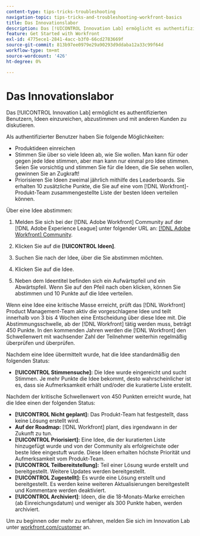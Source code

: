 ```yaml
---
content-type: tips-tricks-troubleshooting
navigation-topic: tips-tricks-and-troubleshooting-workfront-basics
title: Das Innovationslabor
description: Das [!UICONTROL Innovation Lab] ermöglicht es authentifizierten Benutzern, Ideen einzureichen, abzustimmen und mit anderen Kunden zu diskutieren.
feature: Get Started with Workfront
exl-id: 4775ece1-2841-4acc-b3f0-66cd2783669f
source-git-commit: 813b97ee0979e29a90293d9ddaba12a33c99f64d
workflow-type: tm+mt
source-wordcount: '426'
ht-degree: 0%

---
```


# Das Innovationslabor

Das [!UICONTROL Innovation Lab] ermöglicht es authentifizierten Benutzern, Ideen einzureichen, abzustimmen und mit anderen Kunden zu diskutieren.

Als authentifizierter Benutzer haben Sie folgende Möglichkeiten:

* Produktideen einreichen
* Stimmen Sie über so viele Ideen ab, wie Sie wollen. Man kann für oder gegen jede Idee stimmen, aber man kann nur einmal pro Idee stimmen. Seien Sie vorsichtig und stimmen Sie für die Ideen, die Sie sehen wollen, gewinnen Sie an Zugkraft!
* Priorisieren Sie Ideen zweimal jährlich mithilfe des Leaderboards. Sie erhalten 10 zusätzliche Punkte, die Sie auf eine vom [!DNL Workfront]-Produkt-Team zusammengestellte Liste der besten Ideen verteilen können.

Über eine Idee abstimmen:

1. Melden Sie sich bei der [!DNL Adobe Workfront] Community auf der [!DNL Adobe Experience League] unter folgender URL an: [[!DNL Adobe Workfront] Community](https://experienceleaguecommunities.adobe.com/t5/workfront/ct-p/workfront).

1. Klicken Sie auf die **[!UICONTROL Ideen]**.

1. Suchen Sie nach der Idee, über die Sie abstimmen möchten.
1. Klicken Sie auf die Idee.
1. Neben dem Ideentitel befinden sich ein Aufwärtspfeil und ein Abwärtspfeil. Wenn Sie auf den Pfeil nach oben klicken, können Sie abstimmen und 10 Punkte auf die Idee verteilen.

Wenn eine Idee eine kritische Masse erreicht, prüft das [!DNL Workfront] Product Management-Team aktiv die vorgeschlagene Idee und teilt innerhalb von 3 bis 4 Wochen eine Entscheidung über diese Idee mit. Die Abstimmungsschwelle, ab der [!DNL Workfront] tätig werden muss, beträgt 450 Punkte. In den kommenden Jahren werden die [!DNL Workfront] den Schwellenwert mit wachsender Zahl der Teilnehmer weiterhin regelmäßig überprüfen und überprüfen.

Nachdem eine Idee übermittelt wurde, hat die Idee standardmäßig den folgenden Status:

* **[!UICONTROL Stimmensuche]:** Die Idee wurde eingereicht und sucht Stimmen. Je mehr Punkte die Idee bekommt, desto wahrscheinlicher ist es, dass sie Aufmerksamkeit erhält und/oder die kuratierte Liste erstellt.

Nachdem der kritische Schwellenwert von 450 Punkten erreicht wurde, hat die Idee einen der folgenden Status:

* **[!UICONTROL Nicht geplant]:** Das Produkt-Team hat festgestellt, dass keine Lösung erstellt wird.
* **Auf der Roadmap:** [!DNL Workfront] plant, dies irgendwann in der Zukunft zu tun.
* **[!UICONTROL Priorisiert]:** Eine Idee, die der kuratierten Liste hinzugefügt wurde und von der Community als erfolgreichste oder beste Idee eingestuft wurde. Diese Ideen erhalten höchste Priorität und Aufmerksamkeit vom Produkt-Team.
* **[!UICONTROL Teilbereitstellung]:** Teil einer Lösung wurde erstellt und bereitgestellt. Weitere Updates werden bereitgestellt.
* **[!UICONTROL Zugestellt]:** Es wurde eine Lösung erstellt und bereitgestellt. Es werden keine weiteren Aktualisierungen bereitgestellt und Kommentare werden deaktiviert.
* **[!UICONTROL Archiviert]**: Ideen, die die 18-Monats-Marke erreichen (ab Einreichungsdatum) und weniger als 300 Punkte haben, werden archiviert.

Um zu beginnen oder mehr zu erfahren, melden Sie sich im Innovation Lab unter [workfront.com/customer](https://www.workfront.com/customer) an.
